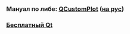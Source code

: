 ### Мануал по либе: [QCustomPlot](http://qcustomplot.com/index.php/tutorials/settingup) (**[на рус](http://blog.harrix.org/article/1813)**)
### [Бесплатный Qt](https://www1.qt.io/download-open-source/#section-2)
